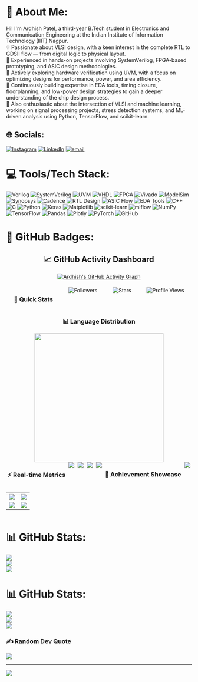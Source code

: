 # 💫 About Me:
Hi! I'm Ardhish Patel, a third-year B.Tech student in Electronics and Communication Engineering at the Indian Institute of Information Technology (IIIT) Nagpur.  <br>💡 Passionate about VLSI design, with a keen interest in the complete RTL to GDSII flow — from digital logic to physical layout.  <br>🔧 Experienced in hands-on projects involving SystemVerilog, FPGA-based prototyping, and ASIC design methodologies.  <br>🧪 Actively exploring hardware verification using UVM, with a focus on optimizing designs for performance, power, and area efficiency.  <br>📘 Continuously building expertise in EDA tools, timing closure, floorplanning, and low-power design strategies to gain a deeper understanding of the chip design process.  <br>🤖 Also enthusiastic about the intersection of VLSI and machine learning, working on signal processing projects, stress detection systems, and ML-driven analysis using Python, TensorFlow, and scikit-learn.<br>

## 🌐 Socials:
[![Instagram](https://img.shields.io/badge/Instagram-%23E4405F.svg?logo=Instagram&logoColor=white)](https://instagram.com/ardhish_patel_2210) [![LinkedIn](https://img.shields.io/badge/LinkedIn-%230077B5.svg?logo=linkedin&logoColor=white)](https://www.linkedin.com/in/ardhish-patel-a21263285/) [![email](https://img.shields.io/badge/Email-D14836?logo=gmail&logoColor=white)](mailto:bt23ece013@iiitn.ac.in) 

# 💻 Tools/Tech Stack:
![Verilog](https://img.shields.io/badge/verilog-%238A2BE2.svg?style=for-the-badge) ![SystemVerilog](https://img.shields.io/badge/systemverilog-%23FF6F61.svg?style=for-the-badge) ![UVM](https://img.shields.io/badge/UVM-%2300BFFF.svg?style=for-the-badge) ![VHDL](https://img.shields.io/badge/VHDL-%23A52A2A.svg?style=for-the-badge) ![FPGA](https://img.shields.io/badge/FPGA-%233CB371.svg?style=for-the-badge) ![Vivado](https://img.shields.io/badge/Vivado-%23F5DE50.svg?style=for-the-badge) ![ModelSim](https://img.shields.io/badge/ModelSim-%235C6BC0.svg?style=for-the-badge) ![Synopsys](https://img.shields.io/badge/Synopsys-%23FFB300.svg?style=for-the-badge)
![Cadence](https://img.shields.io/badge/Cadence-%23DC143C.svg?style=for-the-badge) ![RTL Design](https://img.shields.io/badge/RTL%20Design-%23008080.svg?style=for-the-badge) ![ASIC Flow](https://img.shields.io/badge/ASIC%20Flow-%233F51B5.svg?style=for-the-badge) ![EDA Tools](https://img.shields.io/badge/EDA%20Tools-%239C27B0.svg?style=for-the-badge) ![C++](https://img.shields.io/badge/c++-%2300599C.svg?style=for-the-badge&logo=c%2B%2B&logoColor=white) ![C](https://img.shields.io/badge/c-%2300599C.svg?style=for-the-badge&logo=c&logoColor=white) ![Python](https://img.shields.io/badge/python-3670A0?style=for-the-badge&logo=python&logoColor=ffdd54) ![Keras](https://img.shields.io/badge/Keras-%23D00000.svg?style=for-the-badge&logo=Keras&logoColor=white) ![Matplotlib](https://img.shields.io/badge/Matplotlib-%23ffffff.svg?style=for-the-badge&logo=Matplotlib&logoColor=black) ![scikit-learn](https://img.shields.io/badge/scikit--learn-%23F7931E.svg?style=for-the-badge&logo=scikit-learn&logoColor=white) ![mlflow](https://img.shields.io/badge/mlflow-%23d9ead3.svg?style=for-the-badge&logo=numpy&logoColor=blue) ![NumPy](https://img.shields.io/badge/numpy-%23013243.svg?style=for-the-badge&logo=numpy&logoColor=white) ![TensorFlow](https://img.shields.io/badge/TensorFlow-%23FF6F00.svg?style=for-the-badge&logo=TensorFlow&logoColor=white) ![Pandas](https://img.shields.io/badge/pandas-%23150458.svg?style=for-the-badge&logo=pandas&logoColor=white) ![Plotly](https://img.shields.io/badge/Plotly-%233F4F75.svg?style=for-the-badge&logo=plotly&logoColor=white) ![PyTorch](https://img.shields.io/badge/PyTorch-%23EE4C2C.svg?style=for-the-badge&logo=PyTorch&logoColor=white) ![GitHub](https://img.shields.io/badge/github-%23121011.svg?style=for-the-badge&logo=github&logoColor=white)

# 🏅 GitHub Badges:

<div align="center">
  
## 📈 GitHub Activity Dashboard

<!-- Activity Graph -->
[![Ardhish's GitHub Activity Graph](https://github-readme-activity-graph.vercel.app/graph?username=Ardhish2210&theme=react-dark&hide_border=true&area=true)](https://github.com/Ardhish2210)

<div style="display: flex; justify-content: space-around; flex-wrap: wrap; margin: 20px 0;">

### 🎯 Quick Stats
<img src="https://img.shields.io/github/followers/Ardhish2210?style=for-the-badge&logo=github&logoColor=white&labelColor=black&color=blue" alt="Followers" />
<img src="https://img.shields.io/github/stars/Ardhish2210?style=for-the-badge&logo=github&logoColor=white&labelColor=black&color=yellow" alt="Stars" />
<img src="https://komarev.com/ghpvc/?username=Ardhish2210&style=for-the-badge&color=brightgreen" alt="Profile Views" />

### 📊 Language Distribution
<!-- Language visualization -->
<img width="350" src="https://github-readme-stats.vercel.app/api/top-langs/?username=Ardhish2210&layout=donut&theme=algolia&hide_border=true" />

### ⚡ Real-time Metrics
<!-- More dynamic badges with animations -->
<img src="https://badges.pufler.dev/years/Ardhish2210?style=for-the-badge&color=blue&logo=github&logoColor=white" />
<img src="https://badges.pufler.dev/repos/Ardhish2210?style=for-the-badge&color=red&logo=github&logoColor=white" />
<img src="https://badges.pufler.dev/commits/monthly/Ardhish2210?style=for-the-badge&color=green&logo=github&logoColor=white" />
<img src="https://img.shields.io/github/commit-activity/w/Ardhish2210/Ardhish2210?style=for-the-badge&logo=github&logoColor=white&labelColor=black&color=purple" />

### 🌟 Achievement Showcase
<!-- GitHub Profile Summary Cards -->
<img src="https://github-profile-summary-cards.vercel.app/api/cards/profile-details?username=Ardhish2210&theme=algolia" />

<table>
<tr>
<td><img src="https://github-profile-summary-cards.vercel.app/api/cards/repos-per-language?username=Ardhish2210&theme=algolia" /></td>
<td><img src="https://github-profile-summary-cards.vercel.app/api/cards/most-commit-language?username=Ardhish2210&theme=algolia" /></td>
</tr>
<tr>
<td><img src="https://github-profile-summary-cards.vercel.app/api/cards/stats?username=Ardhish2210&theme=algolia" /></td>
<td><img src="https://github-profile-summary-cards.vercel.app/api/cards/productive-time?username=Ardhish2210&theme=algolia" /></td>
</tr>
</table>

</div>

</div>

# 📊 GitHub Stats:
![](https://github-readme-stats.vercel.app/api?username=Ardhish2210&theme=react&hide_border=false&include_all_commits=false&count_private=false)<br/>
![](https://nirzak-streak-stats.vercel.app/?user=Ardhish2210&theme=react&hide_border=false)<br/>
![](https://github-readme-stats.vercel.app/api/top-langs/?username=Ardhish2210&theme=react&hide_border=false&include_all_commits=false&count_private=false&layout=compact)

# 📊 GitHub Stats:
![](https://github-readme-stats.vercel.app/api?username=Ardhish2210&theme=react&hide_border=false&include_all_commits=false&count_private=false)<br/>
![](https://nirzak-streak-stats.vercel.app/?user=Ardhish2210&theme=react&hide_border=false)<br/>
![](https://github-readme-stats.vercel.app/api/top-langs/?username=Ardhish2210&theme=react&hide_border=false&include_all_commits=false&count_private=false&layout=compact)

### ✍️ Random Dev Quote
![](https://quotes-github-readme.vercel.app/api?type=horizontal&theme=tokyonight)

---
[![](https://visitcount.itsvg.in/api?id=Ardhish2210&icon=5&color=1)](https://visitcount.itsvg.in)
